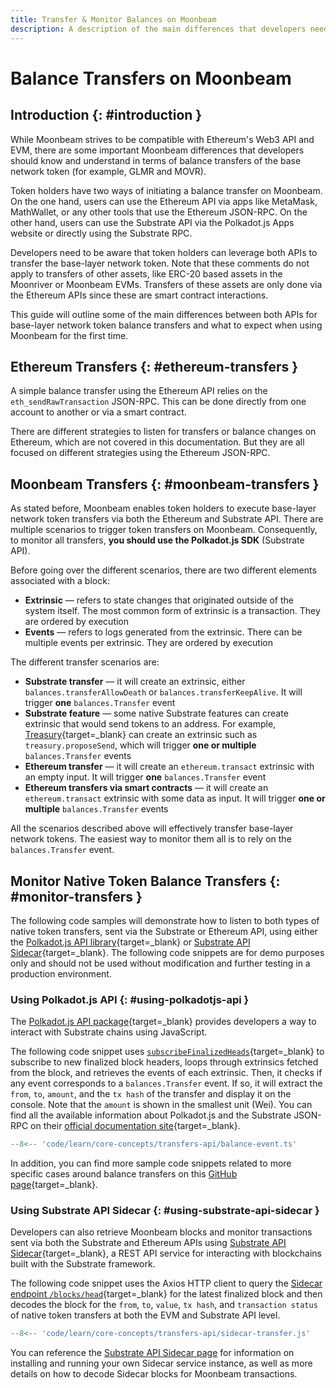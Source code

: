 ```yaml
---
title: Transfer & Monitor Balances on Moonbeam
description: A description of the main differences that developers need to understand in terms of the different balance transfers available on Moonbeam compared to Ethereum.
---
```


# Balance Transfers on Moonbeam

## Introduction {: #introduction }

While Moonbeam strives to be compatible with Ethereum's Web3 API and EVM, there are some important Moonbeam differences that developers should know and understand in terms of balance transfers of the base network token (for example, GLMR and MOVR).

Token holders have two ways of initiating a balance transfer on Moonbeam. On the one hand, users can use the Ethereum API via apps like MetaMask, MathWallet, or any other tools that use the Ethereum JSON-RPC. On the other hand, users can use the Substrate API via the Polkadot.js Apps website or directly using the Substrate RPC.

Developers need to be aware that token holders can leverage both APIs to transfer the base-layer network token. Note that these comments do not apply to transfers of other assets, like ERC-20 based assets in the Moonriver or Moonbeam EVMs. Transfers of these assets are only done via the Ethereum APIs since these are smart contract interactions.

This guide will outline some of the main differences between both APIs for base-layer network token balance transfers and what to expect when using Moonbeam for the first time.

## Ethereum Transfers {: #ethereum-transfers }

A simple balance transfer using the Ethereum API relies on the `eth_sendRawTransaction` JSON-RPC. This can be done directly from one account to another or via a smart contract.

There are different strategies to listen for transfers or balance changes on Ethereum, which are not covered in this documentation. But they are all focused on different strategies using the Ethereum JSON-RPC.

## Moonbeam Transfers {: #moonbeam-transfers }

As stated before, Moonbeam enables token holders to execute base-layer network token transfers via both the Ethereum and Substrate API. There are multiple scenarios to trigger token transfers on Moonbeam. Consequently, to monitor all transfers, **you should use the Polkadot.js SDK** (Substrate API).

Before going over the different scenarios, there are two different elements associated with a block:

 - **Extrinsic** — refers to state changes that originated outside of the system itself. The most common form of extrinsic is a transaction. They are ordered by execution
 - **Events** — refers to logs generated from the extrinsic. There can be multiple events per extrinsic. They are ordered by execution

The different transfer scenarios are:

 - **Substrate transfer** — it will create an extrinsic, either `balances.transferAllowDeath` or `balances.transferKeepAlive`. It will trigger **one** `balances.Transfer` event
 - **Substrate feature** — some native Substrate features can create extrinsic that would send tokens to an address. For example, [Treasury](/learn/features/treasury/){target=\_blank} can create an extrinsic such as `treasury.proposeSend`, which will trigger **one or multiple** `balances.Transfer` events
 - **Ethereum transfer** — it will create an `ethereum.transact` extrinsic with an empty input. It will trigger **one** `balances.Transfer` event
 - **Ethereum transfers via smart contracts** — it will create an `ethereum.transact` extrinsic with some data as input. It will trigger **one or multiple** `balances.Transfer` events

All the scenarios described above will effectively transfer base-layer network tokens. The easiest way to monitor them all is to rely on the `balances.Transfer` event.

## Monitor Native Token Balance Transfers {: #monitor-transfers }

The following code samples will demonstrate how to listen to both types of native token transfers, sent via the Substrate or Ethereum API, using either the [Polkadot.js API library](https://polkadot.js.org/docs/api/start/){target=\_blank} or [Substrate API Sidecar](https://github.com/paritytech/substrate-api-sidecar/){target=\_blank}. The following code snippets are for demo purposes only and should not be used without modification and further testing in a production environment.

### Using Polkadot.js API {: #using-polkadotjs-api }

The [Polkadot.js API package](https://polkadot.js.org/docs/api/start/){target=\_blank} provides developers a way to interact with Substrate chains using JavaScript.

The following code snippet uses [`subscribeFinalizedHeads`](https://polkadot.js.org/docs/substrate/rpc/#subscribefinalizedheads-header/){target=\_blank} to subscribe to new finalized block headers, loops through extrinsics fetched from the block, and retrieves the events of each extrinsic. Then, it checks if any event corresponds to a `balances.Transfer` event. If so, it will extract the `from`, `to`, `amount`, and the `tx hash` of the transfer and display it on the console. Note that the `amount` is shown in the smallest unit (Wei).  You can find all the available information about Polkadot.js and the Substrate JSON-RPC on their [official documentation site](https://polkadot.js.org/docs/substrate/rpc/){target=\_blank}.

```ts
--8<-- 'code/learn/core-concepts/transfers-api/balance-event.ts'
```

In addition, you can find more sample code snippets related to more specific cases around balance transfers on this [GitHub page](https://gist.github.com/crystalin/b2ce44a208af60d62b5ecd1bad513bce/){target=\_blank}.

### Using Substrate API Sidecar {: #using-substrate-api-sidecar }

Developers can also retrieve Moonbeam blocks and monitor transactions sent via both the Substrate and Ethereum APIs using [Substrate API Sidecar](https://github.com/paritytech/substrate-api-sidecar/){target=\_blank}, a REST API service for interacting with blockchains built with the Substrate framework.

The following code snippet uses the Axios HTTP client to query the [Sidecar endpoint `/blocks/head`](https://paritytech.github.io/substrate-api-sidecar/dist/){target=\_blank} for the latest finalized block and then decodes the block for the `from`, `to`, `value`, `tx hash`, and `transaction status` of native token transfers at both the EVM and Substrate API level.

```js
--8<-- 'code/learn/core-concepts/transfers-api/sidecar-transfer.js'
```

You can reference the [Substrate API Sidecar page](/builders/build/substrate-api/sidecar/) for information on installing and running your own Sidecar service instance, as well as more details on how to decode Sidecar blocks for Moonbeam transactions.
